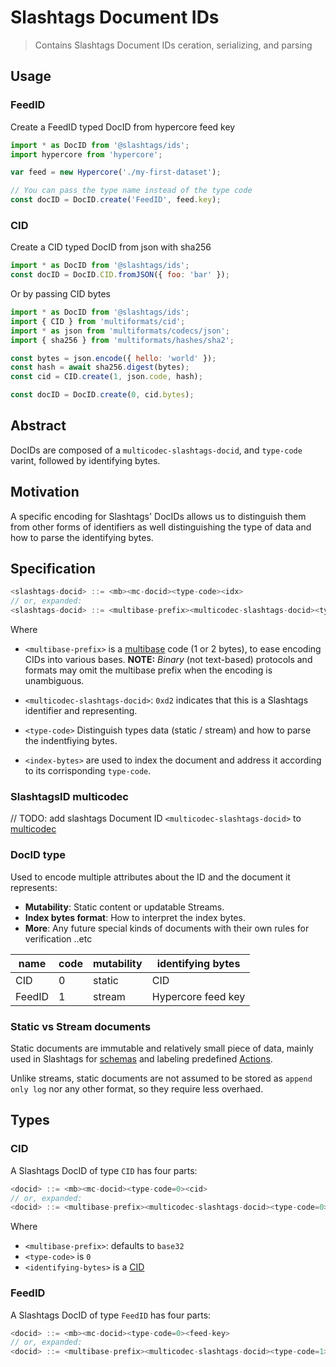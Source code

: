 # Slashtags Document IDs

> Contains Slashtags Document IDs ceration, serializing, and parsing

## Usage

### FeedID

Create a FeedID typed DocID from hypercore feed key

```js
import * as DocID from '@slashtags/ids';
import hypercore from 'hypercore';

var feed = new Hypercore('./my-first-dataset');

// You can pass the type name instead of the type code
const docID = DocID.create('FeedID', feed.key);
```

### CID

Create a CID typed DocID from json with sha256

```js
import * as DocID from '@slashtags/ids';
const docID = DocID.CID.fromJSON({ foo: 'bar' });
```

Or by passing CID bytes

```js
import * as DocID from '@slashtags/ids';
import { CID } from 'multiformats/cid';
import * as json from 'multiformats/codecs/json';
import { sha256 } from 'multiformats/hashes/sha2';

const bytes = json.encode({ hello: 'world' });
const hash = await sha256.digest(bytes);
const cid = CID.create(1, json.code, hash);

const docID = DocID.create(0, cid.bytes);
```

## Abstract

DocIDs are composed of a `multicodec-slashtags-docid`, and `type-code` varint, followed by identifying bytes.

## Motivation

A specific encoding for Slashtags' DocIDs allows us to distinguish them from other forms of identifiers as well distinguishing the type of data and how to parse the identifying bytes.

## Specification

```js
<slashtags-docid> ::= <mb><mc-docid><type-code><idx>
// or, expanded:
<slashtags-docid> ::= <multibase-prefix><multicodec-slashtags-docid><type-code><index-bytes>
```

Where

- `<multibase-prefix>` is a [multibase](https://github.com/multiformats/multibase) code (1 or 2 bytes), to ease encoding CIDs into various bases. **NOTE:** _Binary_ (not text-based) protocols and formats may omit the multibase prefix when the encoding is unambiguous.

- `<multicodec-slashtags-docid>`: `0xd2` indicates that this is a Slashtags identifier and representing.
- `<type-code>` Distinguish types data (static / stream) and how to parse the indentfiying bytes.
- `<index-bytes>` are used to index the document and address it according to its corrisponding `type-code`.

### SlashtagsID multicodec

// TODO: add slashtags Document ID `<multicodec-slashtags-docid>` to [multicodec](https://github.com/multiformats/multicodec)

### DocID type

Used to encode multiple attributes about the ID and the document it represents:

- **Mutability**: Static content or updatable Streams.
- **Index bytes format**: How to interpret the index bytes.
- **More**: Any future special kinds of documents with their own rules for verification ..etc

| name   | code | mutability | identifying bytes  |
| ------ | ---- | ---------- | ------------------ |
| CID    | 0    | static     | CID                |
| FeedID | 1    | stream     | Hypercore feed key |

### Static vs Stream documents

Static documents are immutable and relatively small piece of data, mainly used in Slashtags for [schemas]() and labeling predefined [Actions]().

Unlike streams, static documents are not assumed to be stored as `append only log` nor any other format, so they require less overhaed.

## Types

### CID

A Slashtags DocID of type `CID` has four parts:

```js
<docid> ::= <mb><mc-docid><type-code=0><cid>
// or, expanded:
<docid> ::= <multibase-prefix><multicodec-slashtags-docid><type-code=0><multicodec-cid><multicodec-content-type><multihash-content-address>
```

Where

- `<multibase-prefix>`: defaults to `base32`
- `<type-code>` is `0`
- `<identifying-bytes>` is a [CID](https://github.com/multiformats/cid)

### FeedID

A Slashtags DocID of type `FeedID` has four parts:

```js
<docid> ::= <mb><mc-docid><type-code=0><feed-key>
// or, expanded:
<docid> ::= <multibase-prefix><multicodec-slashtags-docid><type-code=1><hypercore-feed-key>
```
